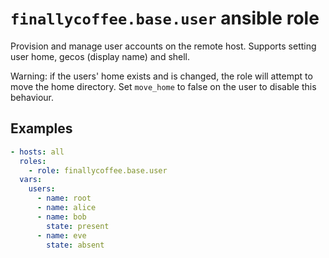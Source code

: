 # `finallycoffee.base.user` ansible role

Provision and manage user accounts on the remote host. Supports setting user
home, gecos (display name) and shell.

Warning: if the users' home exists and is changed, the role will attempt to
move the home directory. Set `move_home` to false on the user to disable this
behaviour.

## Examples
```yaml
- hosts: all
  roles:
    - role: finallycoffee.base.user
  vars:
    users:
      - name: root
      - name: alice
      - name: bob
        state: present
      - name: eve
        state: absent
```
